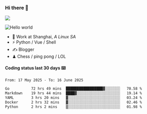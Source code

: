 ### Hi there 👋
![](https://komarev.com/ghpvc/?username=Xuhandsome)


<img src="https://github-readme-stats.vercel.app/api?username=XuHandsome&show_icons=true&theme=merko" alt="Hello world">

<br/>

- 🍻  Work at Shanghai, _A Linux SA_
- ⚡  Python / Vue / Shell
- ✍️  Blogger
- ♟  Chess / ping pong / LOL

#### Coding status last 30 days ⌨️

<!--START_SECTION:waka-->

```txt
From: 17 May 2025 - To: 16 June 2025

Go          72 hrs 49 mins  █████████████████▓░░░░░░░   70.58 %
Markdown    19 hrs 44 mins  ████▓░░░░░░░░░░░░░░░░░░░░   19.14 %
YAML        3 hrs 20 mins   ▓░░░░░░░░░░░░░░░░░░░░░░░░   03.24 %
Docker      2 hrs 32 mins   ▓░░░░░░░░░░░░░░░░░░░░░░░░   02.46 %
Python      2 hrs 2 mins    ▒░░░░░░░░░░░░░░░░░░░░░░░░   01.98 %
```

<!--END_SECTION:waka-->

